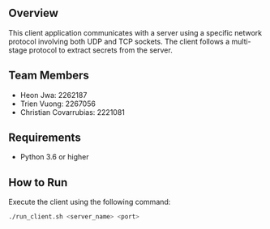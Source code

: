 ## Overview
This client application communicates with a server using a specific network protocol involving both UDP and TCP sockets. The client follows a multi-stage protocol to extract secrets from the server.

## Team Members
- Heon Jwa: 2262187
- Trien Vuong: 2267056
- Christian Covarrubias: 2221081

## Requirements
- Python 3.6 or higher

## How to Run
Execute the client using the following command:

```bash
./run_client.sh <server_name> <port>